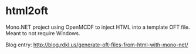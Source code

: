 html2oft
========

Mono.NET project using OpenMCDF to inject HTML into a template OFT file. Meant to not require Windows.

Blog entry: http://blog.rdkl.us/generate-oft-files-from-html-with-mono-net/
